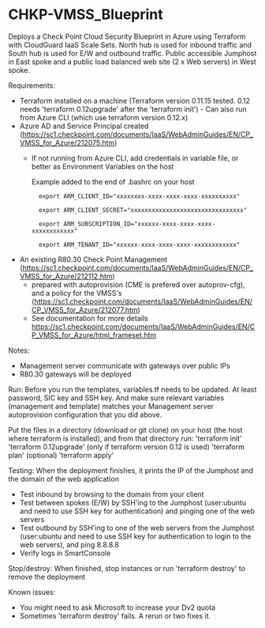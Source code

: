 # CHKP-VMSS_Blueprint
Deploys a Check Point Cloud Security Blueprint in Azure using Terraform with CloudGuard IaaS Scale Sets. North hub is used for inbound traffic and South hub is used for E/W and outbound traffic.
Public accessible Jumphost in East spoke and a public load balanced web site (2 x Web servers) in West spoke.


Requirements:
- Terraform installed on a machine (Terraform version 0.11.15 tested. 0.12 needs 'terraform 0.12upgrade' after the 'terraform init')
        - Can also run from Azure CLI (which use terraform version 0.12.x)
- Azure AD and Service Principal created (https://sc1.checkpoint.com/documents/IaaS/WebAdminGuides/EN/CP_VMSS_for_Azure/212075.htm)
	- If not running from Azure CLI, add credentials in variable file, or better as Environment Variables on the host
		
		Example added to the end of .bashrc on your host
		
			export ARM_CLIENT_ID="xxxxxxxx-xxxx-xxxx-xxxx-xxxxxxxxxx"
			
			export ARM_CLIENT_SECRET="xxxxxxxxxxxxxxxxxxxxxxxxxxxxxxxx"
			
			export ARM_SUBSCRIPTION_ID="xxxxxx-xxxx-xxxx-xxxx-xxxxxxxxxxxx"
			
			export ARM_TENANT_ID="xxxxxx-xxxx-xxxx-xxxx-xxxxxxxxxxxx"
			
- An existing R80.30 Check Point Management (https://sc1.checkpoint.com/documents/IaaS/WebAdminGuides/EN/CP_VMSS_for_Azure/212112.htm)
    - prepared with autoprovision (CME is prefered over autoprov-cfg), and a policy for the VMSS's (https://sc1.checkpoint.com/documents/IaaS/WebAdminGuides/EN/CP_VMSS_for_Azure/212077.htm)
	- See documentation for more details
    https://sc1.checkpoint.com/documents/IaaS/WebAdminGuides/EN/CP_VMSS_for_Azure/html_frameset.htm


Notes:
- Management server communicate with gateways over public IPs
- R80.30 gateways will be deployed


Run:
Before you run the templates, variables.tf needs to be updated. At least password, SIC key and SSH key. And make sure relevant variables (management and template) matches your Management server autoprovision configuration that you did above.

Put the files in a directory (download or git clone) on your host (the host where terraform is installed), and from that directory run:
'terraform init'
'terraform 0.12upgrade' (only if terraform version 0.12 is used)
'terraform plan' (optional)
'terraform apply'


Testing:
When the deployment finishes, it prints the IP of the Jumphost and the domain of the web application 
- Test inbound by browsing to the domain from your client
- Test between spokes (E/W) by SSH'ing to the Jumphost (user:ubuntu and need to use SSH key for authentication) and pinging one of the web servers
- Test outbound by SSH'ing to one of the web servers from the Jumphost (user:ubuntu and need to use SSH key for authentication to login to the web servers), and ping 8.8.8.8
- Verify logs in SmartConsole


Stop/destroy:
When finished, stop instances or run 'terraform destroy' to remove the deployment


Known issues:
- You might need to ask Microsoft to increase your Dv2 quota
- Sometimes 'terraform destroy' fails. A rerun or two fixes it.
